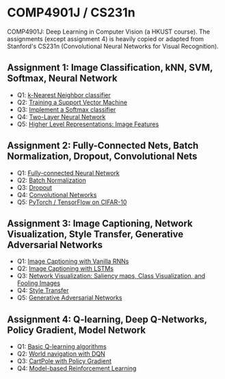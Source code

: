 # COMP4901J / CS231n
 COMP4901J: Deep Learning in Computer Vision (a HKUST course). The assignments (except assignment 4) is heavily copied or adapted from Stanford's CS231n (Convolutional Neural Networks for Visual Recognition).
 
## Assignment 1: Image Classification, kNN, SVM, Softmax, Neural Network
- Q1: <a href="https://github.com/budiryan/COMP4901J/blob/master/assignment1/knn.ipynb">k-Nearest Neighbor classifier</a>
- Q2: <a href="https://github.com/budiryan/COMP4901J/blob/master/assignment1/svm.ipynb">Training a Support Vector Machine</a>
- Q3: <a href="https://github.com/budiryan/COMP4901J/blob/master/assignment1/softmax.ipynb">Implement a Softmax classifier</a>
- Q4: <a href="https://github.com/budiryan/COMP4901J/blob/master/assignment1/two_layer_net.ipynb">Two-Layer Neural Network</a>
- Q5: <a href="https://github.com/budiryan/COMP4901J/blob/master/assignment1/features.ipynb">Higher Level Representations: Image Features</a>

## Assignment 2: Fully-Connected Nets, Batch Normalization, Dropout, Convolutional Nets
- Q1: <a href="https://github.com/budiryan/COMP4901J/blob/master/assignment2/FullyConnectedNets.ipynb">Fully-connected Neural Network</a>
- Q2: <a href="https://github.com/budiryan/COMP4901J/blob/master/assignment2/BatchNormalization.ipynb">Batch Normalization</a>
- Q3: <a href="https://github.com/budiryan/COMP4901J/blob/master/assignment2/Dropout.ipynb">Dropout</a>
- Q4: <a href="https://github.com/budiryan/COMP4901J/blob/master/assignment2/ConvolutionalNetworks.ipynb">Convolutional Networks</a>
- Q5: <a href="https://github.com/budiryan/COMP4901J/blob/master/assignment2/TensorFlow.ipynb">PyTorch / TensorFlow on CIFAR-10</a>

## Assignment 3: Image Captioning, Network Visualization, Style Transfer, Generative Adversarial Networks
- Q1: <a href="https://github.com/budiryan/COMP4901J/blob/master/assignment3/RNN_Captioning.ipynb">Image Captioning with Vanilla RNNs</a>
- Q2: <a href="https://github.com/budiryan/COMP4901J/blob/master/assignment3/LSTM_Captioning.ipynb">Image Captioning with LSTMs</a>
- Q3: <a href="https://github.com/budiryan/COMP4901J/blob/master/assignment3/NetworkVisualization-TensorFlow.ipynb">Network Visualization: Saliency maps, Class Visualization, and Fooling Images</a>
- Q4: <a href="https://github.com/budiryan/COMP4901J/blob/master/assignment3/StyleTransfer-TensorFlow.ipynb">Style Transfer</a>
- Q5: <a href="https://github.com/budiryan/COMP4901J/blob/master/assignment3/GANs-TensorFlow.ipynb">Generative Adversarial Networks</a>

## Assignment 4: Q-learning, Deep Q-Networks, Policy Gradient, Model Network
- Q1: <a href="https://github.com/budiryan/COMP4901J/blob/master/assignment4/Q_learning_Basic.ipynb">Basic Q-learning algorithms</a>
- Q2: <a href="https://github.com/budiryan/COMP4901J/blob/master/assignment4/DQN_WorldNavigate.ipynb">World navigation with DQN</a>
- Q3: <a href="https://github.com/budiryan/COMP4901J/blob/master/assignment4/PG_CartPole.ipynb">CartPole with Policy Gradient</a>
- Q4: <a href="https://github.com/budiryan/COMP4901J/blob/master/assignment4/Model_Policy_Network.ipynb">Model-based Reinforcement Learning</a>
